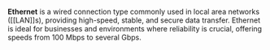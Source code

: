 **Ethernet** is a wired connection type commonly used in local area networks ([[LAN]]s), providing high-speed, stable, and secure data transfer. Ethernet is ideal for businesses and environments where reliability is crucial, offering speeds from 100 Mbps to several Gbps.